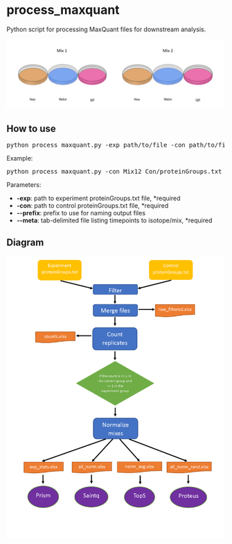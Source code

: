 # process_maxquant
Python script for processing MaxQuant files for downstream analysis.

<img src="https://github.com/jonessarae/process_maxquant/blob/master/triple_silac.PNG">

## How to use

<pre>
python process_maxquant.py -exp path/to/file -con path/to/file --meta path/to/file [options]
</pre> 

Example:
<pre>
python process_maxquant.py -con Mix12_Con/proteinGroups.txt -exp Mix12_Myd/proteinGroups.txt --prefix Mix12_ConMyd --meta info.txt
</pre> 

Parameters:
* __-exp__: path to experiment proteinGroups.txt file, *required
* __-con__: path to control proteinGroups.txt file, *required
* __--prefix__: prefix to use for naming output files
* __--meta__: tab-delimited file listing timepoints to isotope/mix, *required


## Diagram
<img src="https://github.com/jonessarae/process_maxquant/blob/master/diagram.png">
